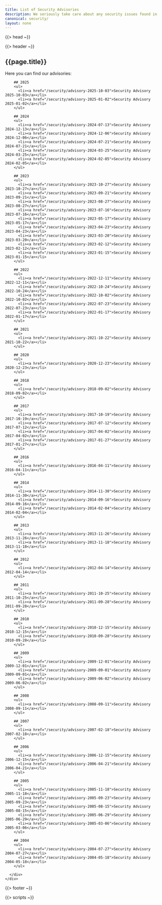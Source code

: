 ```yaml
---
title: List of Security Advisories
description: We seriously take care about any security issues found in phpMyFAQ or bundled components. This page provides links to all our security advisories.
canonical: security/
layout: none
---
```


{{> head ~}}

{{> header ~}}

<section class="security section">
  <div class="container">
    <h1>{{page.title}}</h1>
    <div class="row">
      <div class="col-xs-12">
        Here you can find our advisories:

        ## 2025
        <ul>
          <li><a href="/security/advisory-2025-10-03">Security Advisory 2025-10-03</a></li>
          <li><a href="/security/advisory-2025-01-02">Security Advisory 2025-01-02</a></li>
        </ul>

        ## 2024
        <ul>
          <li><a href="/security/advisory-2024-07-13">Security Advisory 2024-12-13</a></li>
          <li><a href="/security/advisory-2024-12-06">Security Advisory 2024-12-06</a></li>
          <li><a href="/security/advisory-2024-07-21">Security Advisory 2024-07-21</a></li>
          <li><a href="/security/advisory-2024-03-25">Security Advisory 2024-03-25</a></li>
          <li><a href="/security/advisory-2024-02-05">Security Advisory 2024-02-05</a></li>
        </ul>

        ## 2023
        <ul>
          <li><a href="/security/advisory-2023-10-27">Security Advisory 2023-10-27</a></li>
          <li><a href="/security/advisory-2023-09-21">Security Advisory 2023-09-21</a></li>
          <li><a href="/security/advisory-2023-08-27">Security Advisory 2023-08-27</a></li>
          <li><a href="/security/advisory-2023-07-16">Security Advisory 2023-07-16</a></li>
          <li><a href="/security/advisory-2023-05-17">Security Advisory 2023-05-17</a></li>
          <li><a href="/security/advisory-2023-04-23">Security Advisory 2023-04-23</a></li>
          <li><a href="/security/advisory-2023-03-20">Security Advisory 2023-03-20</a></li>
          <li><a href="/security/advisory-2023-02-12">Security Advisory 2023-02-12</a></li>
          <li><a href="/security/advisory-2023-01-15">Security Advisory 2023-01-15</a></li>
        </ul>

        ## 2022
        <ul>
          <li><a href="/security/advisory-2022-12-11">Security Advisory 2022-12-11</a></li>
          <li><a href="/security/advisory-2022-10-24">Security Advisory 2022-10-24</a></li>
          <li><a href="/security/advisory-2022-10-02">Security Advisory 2022-10-02</a></li>
          <li><a href="/security/advisory-2022-07-23">Security Advisory 2022-07-23</a></li>
          <li><a href="/security/advisory-2022-01-17">Security Advisory 2022-01-17</a></li>
        </ul>

        ## 2021
        <ul>
          <li><a href="/security/advisory-2021-10-22">Security Advisory 2021-10-22</a></li>
        </ul>

        ## 2020
        <ul>
          <li><a href="/security/advisory-2020-12-23">Security Advisory 2020-12-23</a></li>
        </ul>

        ## 2018
        <ul>
          <li><a href="/security/advisory-2018-09-02">Security Advisory 2018-09-02</a></li>
        </ul>

        ## 2017
        <ul>
          <li><a href="/security/advisory-2017-10-19">Security Advisory 2017-10-19</a></li>
          <li><a href="/security/advisory-2017-07-12">Security Advisory 2017-07-12</a></li>
          <li><a href="/security/advisory-2017-04-02">Security Advisory 2017-04-02</a></li>
          <li><a href="/security/advisory-2017-01-27">Security Advisory 2017-01-27</a></li>
        </ul>

        ## 2016
        <ul>
          <li><a href="/security/advisory-2016-04-11">Security Advisory 2016-04-11</a></li>
        </ul>

        ## 2014
        <ul>
          <li><a href="/security/advisory-2014-11-30">Security Advisory 2014-11-30</a></li>
          <li><a href="/security/advisory-2014-09-16">Security Advisory 2014-09-16</a></li>
          <li><a href="/security/advisory-2014-02-04">Security Advisory 2014-02-04</a></li>
        </ul>

        ## 2013
        <ul>
          <li><a href="/security/advisory-2013-11-26">Security Advisory 2013-11-26</a></li>
          <li><a href="/security/advisory-2013-11-18">Security Advisory 2013-11-18</a></li>
        </ul>

        ## 2012
        <ul>
          <li><a href="/security/advisory-2012-04-14">Security Advisory 2012-04-14</a></li>
        </ul>

        ## 2011
        <ul>
          <li><a href="/security/advisory-2011-10-25">Security Advisory 2011-10-25</a></li>
          <li><a href="/security/advisory-2011-09-28">Security Advisory 2011-09-28</a></li>
        </ul>

        ## 2010
        <ul>
          <li><a href="/security/advisory-2010-12-15">Security Advisory 2010-12-15</a></li>
          <li><a href="/security/advisory-2010-09-28">Security Advisory 2010-09-28</a></li>
        </ul>

        ## 2009
        <ul>
          <li><a href="/security/advisory-2009-12-01">Security Advisory 2009-12-01</a></li>
          <li><a href="/security/advisory-2009-09-01">Security Advisory 2009-09-01</a></li>
          <li><a href="/security/advisory-2009-06-02">Security Advisory 2009-06-02</a></li>
        </ul>

        ## 2008
        <ul>
          <li><a href="/security/advisory-2008-09-11">Security Advisory 2008-09-11</a></li>
        </ul>

        ## 2007
        <ul>
          <li><a href="/security/advisory-2007-02-18">Security Advisory 2007-02-18</a></li>
        </ul>

        ## 2006
        <ul>
          <li><a href="/security/advisory-2006-12-15">Security Advisory 2006-12-15</a></li>
          <li><a href="/security/advisory-2006-04-21">Security Advisory 2006-04-21</a></li>
        </ul>

        ## 2005
        <ul>
          <li><a href="/security/advisory-2005-11-18">Security Advisory 2005-11-18</a></li>
          <li><a href="/security/advisory-2005-09-23">Security Advisory 2005-09-23</a></li>
          <li><a href="/security/advisory-2005-08-15">Security Advisory 2005-08-15</a></li>
          <li><a href="/security/advisory-2005-06-29">Security Advisory 2005-06-29</a></li>
          <li><a href="/security/advisory-2005-03-06">Security Advisory 2005-03-06</a></li>
        </ul>

        ## 2004
        <ul>
          <li><a href="/security/advisory-2004-07-27">Security Advisory 2004-07-27</a></li>
          <li><a href="/security/advisory-2004-05-18">Security Advisory 2004-05-18</a></li>
        </ul>

      </div>
    </div>
  </div>
</section>

{{> footer ~}}

{{> scripts ~}}
